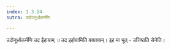 ```yaml
---
index: 1.3.24
sutra: उदोऽनूर्ध्वकर्मणि

---
```

उदोनूर्ध्वकर्मणि उद ईहायाम् ॥ उद इर्हायामिति वक्तव्यम्। इह मा भूत्  -  उत्तिष्ठति सेनेति।